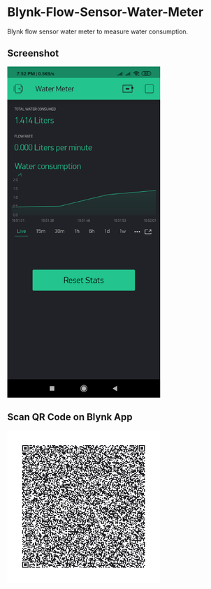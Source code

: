 # Blynk-Flow-Sensor-Water-Meter
Blynk flow sensor water meter to measure water consumption. 

<h2> Screenshot</h2>

<img src="images/blynk-flow-sensor-water-meter-screenshot.png" width="350" height=" " alt="Blynk flow sensor water meter screenshot" title="Blynk flow sensor water meter screenshot">

<h2> Scan QR Code on Blynk App </h2>
<img src="images/blynk-flow-sensor-water-meter-qr-code.png" width="350" height=" " alt="Blynk flow sensor water meter QR Code" title="Blynk flow sensor water meter QR Code">
